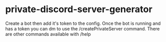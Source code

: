 # private-discord-server-generator

Create a bot then add it's token to the config. Once the bot is running and has a token you can dm to use the /createPrivateServer command. There are other commands available with /help